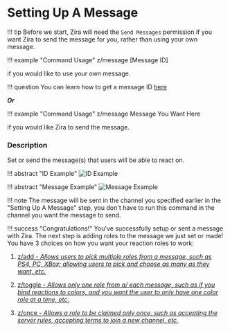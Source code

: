 # Setting Up A Message

!!! tip
    Before we start, Zira will need the `Send Messages` permission if you want Zira to send the message for you, rather than using your own message.

!!! example "Command Usage"
    z/message [Message ID]

if you would like to use your own message. 

!!! question
    You can learn how to get a message ID [here](https://support.discordapp.com/hc/en-us/articles/206346498-Where-can-I-find-my-User-Server-Message-ID-)
 
***Or***
 
!!! example "Command Usage"
     z/message Message You Want Here
     
if you would like Zira to send the message.

### Description

Set or send the message(s) that users will be able to react on.

!!! abstract "ID Example"
    ![ID Example](https://i.imjake.me/files/gzckj.png)

!!! abstract "Message Example"
    ![Message Example](https://i.imjake.me/files/6o10y.png)

!!! note
    The message will be sent in the channel you specified earlier in the "Setting Up A Message" step, you don't have to run this command in the channel you want the message to send.

!!! success "Congratulations!"
    You've successfully setup or sent a message with Zira. The next step is adding roles to the message we just set or made! You have 3 choices on how you want your reaction roles to work:

1. [z/add - *Allows users to pick multiple roles from a message, such as PS4, PC, XBox; allowing users to pick and choose as many as they want, etc.*](/add)

2. [z/toggle - *Allows only one role from a/ each message, such as if you bind reactions to colors, and you want the user to only have one color role at a time, etc.*](/toggle)

3. [z/once - *Allows a role to be claimed only once, such as accepting the server rules, accepting terms to join a new channel, etc.*](/once)
